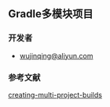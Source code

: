 ## Gradle多模块项目

### 开发者

* wujinqing@aliyun.com

### 参考文献
[creating-multi-project-builds](https://guides.gradle.org/creating-multi-project-builds/)